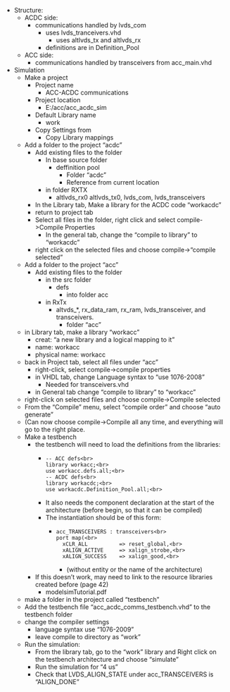 * Structure:
    * ACDC side:
        * communications handled by lvds_com
            * uses lvds_tranceivers.vhd
                * uses altlvds_tx and altlvds_rx
            * definitions are in Definition_Pool
    * ACC side:
        * communications handled by transceivers from acc_main.vhd
* Simulation
    * Make a project
        * Project name
            * ACC-ACDC communications
        * Project location
            * E:/acc/acc_acdc_sim
        * Default Library name
            * work
        * Copy Settings from 
            * Copy Library mappings
    * Add a folder to the project “acdc”
        * Add existing files to the folder
            * In base source folder
                * deffinition pool
                    * Folder “acdc”
                    * Reference from current location
            * in folder RXTX
                * altlvds_rx0 altlvds_tx0, lvds_com, lvds_transceivers
        * In the Library tab, Make a library for the ACDC code “workacdc”
        * return to project tab
        * Select all files in the folder, right click and select compile->Compile Properties
            * In the general tab, change the “compile to library” to “workacdc”
        * right click on the selected files and choose compile->“compile selected”
    * Add a folder to the project “acc”
        * Add existing files to the folder
            * in the src folder
                * defs
                    * into folder acc
            * in RxTx
                * altvds_*, rx_data_ram, rx_ram, lvds_transceiver, and transceivers.
                    * folder “acc”
    * in Library tab, make a library “workacc”
        * creat: “a new library and a logical mapping to it”
        * name: workacc
        * physical name: workacc
    * back in Project tab, select all files under “acc”
        * right-click, select compile->compile properties
        * in VHDL tab, change Language syntax to “use 1076-2008”
            * Needed for transceivers.vhd
        * in General tab change “compile to library” to “workacc”
    * right-click on selected files and choose compile->Compile selected
    * From the “Compile” menu, select “compile order” and choose “auto generate”
    * (Can now choose compile->Compile all any time, and everything will go to the right place.
    * Make a testbench
        * the testbench will need to load the definitions from the libraries:
            * ```<br>
              -- ACC defs<br>
              library workacc;<br>
              use workacc.defs.all;<br>
              -- ACDC defs<br>
              library workacdc;<br>
              use workacdc.Definition_Pool.all;<br>
              ```
            * It also needs the component declaration at the start of the architecture (before begin, so that it can be compiled)
            * The instantiation should be of this form:
                * ```<br>
                  acc_TRANSCEIVERS : transceivers<br>
                  port map(<br>
                    xCLR_ALL          => reset_global,<br>
                    xALIGN_ACTIVE     => xalign_strobe,<br>
                    xALIGN_SUCCESS    => xalign_good,<br>
                  ```
                    * (without entity or the name of the architecture)
        * If this doesn’t work, may need to link to the resource libraries created before (page 42)
            * modelsimTutorial.pdf
    * make a folder in the project called “testbench”
    * Add the testbench file “acc_acdc_comms_testbench.vhd” to the testbench folder
    * change the compiler settings
        * language syntax use “1076-2009”
        * leave compile to directory as “work”
    * Run the simulation:
        * From the library tab, go to the “work” library and Right click on the testbench architecture and choose “simulate”
        * Run the simulation for “4 us”
        * Check that LVDS_ALIGN_STATE under acc_TRANSCEIVERS is “ALIGN_DONE”